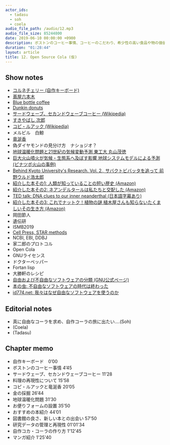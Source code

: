 ```yaml
---
actor_ids:
  - tadasu
  - soh
  - coela
audio_file_path: /audio/12.mp3
audio_file_size: 85244800
date: 2019-06-10 00:00:00 +0900
description: ボストンのコーヒー事情、コーヒーのこだわり、希少性の高い食品や物の価値、地球温暖化の原因、お便り機能の実装、おすすめの本紹介、書店や図書館の魅力、科学研究におけるデータ共有の難しさ、オープンソース化されたコーラの作り方などについて話しました。(出演者：tadasu, soh, coela)
duration: "01:28:44"
layout: article
title: 12. Open Source Cola (仮)
---
```


## Show notes
- [コルネチェリー (自作キーボード)](https://yushakobo.jp/shop/corne-cherry/)
- [蔦屋六本木](https://www.roppongihills.com/shops_restaurants/shops/00049.html)
- [Blue bottle coffee](https://bluebottlecoffee.com/)
- [Dunkin donuts](https://www.dunkindonuts.com/en)
- [サードウェーブ、セカンドウェーブコーヒー (Wikipedia)](https://ja.wikipedia.org/wiki/%E3%82%B5%E3%83%BC%E3%83%89%E3%82%A6%E3%82%A7%E3%83%BC%E3%83%96%E3%82%B3%E3%83%BC%E3%83%92%E3%83%BC)
- [すきやばし 次郎](https://tabelog.com/tokyo/A1301/A130101/13002260/)
- [コピ・ルアック (Wikipedia)](https://ja.wikipedia.org/wiki/%E3%82%B3%E3%83%94%E3%83%BB%E3%83%AB%E3%82%A2%E3%82%AF)
- メルビル　白鯨
- [竜涎香](https://ja.wikipedia.org/wiki/%E9%BE%8D%E6%B6%8E%E9%A6%99)
- 偽ダイヤモンドの見分け方　ナショジオ？
- [地球温暖化問題と21世紀の気候変動予測 東工大 丸山茂徳](https://www.jstage.jst.go.jp/article/jjrsm/8/2/8_2_113/_pdf/-char/ja)
- [巨大火山噴火が気候・生態系へ及ぼす影響 地球システムモデルによる予測 (ピナツボ火山の事例)](http://kankyorenrakukai.org/symposium_12/pdf/koen_3.pdf)
- [Behind Kyoto University's Research. Vol. 2., サバクトビバッタを追って 前野ウルド浩太郎](http://research.kyoto-u.ac.jp/documentary/maeno/01/)
- [紹介した本その1: 人類が知っていることの短い歴史 (Amazon)](https://www.amazon.co.jp/%E4%BA%BA%E9%A1%9E%E3%81%8C%E7%9F%A5%E3%81%A3%E3%81%A6%E3%81%84%E3%82%8B%E3%81%93%E3%81%A8%E3%81%99%E3%81%B9%E3%81%A6%E3%81%AE%E7%9F%AD%E3%81%84%E6%AD%B4%E5%8F%B2-%E4%B8%8A-%E6%96%B0%E6%BD%AE%E6%96%87%E5%BA%AB-%E3%83%93%E3%83%AB-%E3%83%96%E3%83%A9%E3%82%A4%E3%82%BD%E3%83%B3/dp/4102186212)
- [紹介した本その2: ネアンデルタールは私たちと交配した (Amazon)](https://www.amazon.co.jp/dp/B00Y9HETV6/ref=dp-kindle-redirect?_encoding=UTF8&btkr=1)
- [TED talk: DNA clues to our inner neanderthal (日本語字幕あり)](https://www.ted.com/talks/svante_paeaebo_dna_clues_to_our_inner_neanderthal?language=ja)
- [紹介した本その3: これでナットク！植物の謎 植木屋さんも知らないたくましいその生き方 (Amazon)](https://www.amazon.co.jp/dp/B01851E3OY/ref=dp-kindle-redirect?_encoding=UTF8&btkr=1)
- 岡田節人
- 遺伝研
- ISMB2019
- [Cell Press, STAR methods](https://www.cell.com/star-methods)
- NCBI, EBI, DDBJ
- 家二郎のプロトコル
- Open Cola
- GNUライセンス
- ドクターペッパー
- Fortan lisp
- 大勝軒のレシピ
- [自由および不自由なソフトウェアの分類 (GNU公式ページ)](https://www.gnu.org/philosophy/categories.ja.html)
- [本の虫: 不自由なソフトウェアの時代は終わった](https://cpplover.blogspot.com/2012/03/blog-post_28.html)
- [id774.net: 我々はなぜ自由なソフトウェアを使うのか](https://blog.id774.net/entry/2013/01/15/345/)

## Editorial notes
- 真に自由なコーラを求め、自作コーラの旅に出たい....(Soh)
- (Coela)
- (Tadasu)

## Chapter memo
- 自作キーボード　0’00
- ボストンのコーヒー事情 4’45
- サードウェーブ、セカンドウェーブコーヒー 11’28
- 料理の再現性について 15’58
- コピ・ルアックと竜涎香 20’05
- 金の採掘 26’44
- 地球温暖化問題 31’30
- お便りフォームの設置 35’50
- おすすめの本紹介 44’01
- 図書館の良さ、新しい本との出会い 57'50
- 研究データの管理と再現性 01'01'34
- 自作コカ・コーラの作り方 1'12'45
- マンガ紹介 1'25'40

